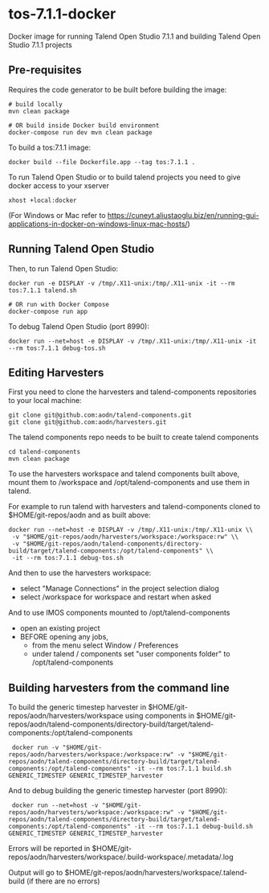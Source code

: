 # tos-7.1.1-docker

Docker image for running Talend Open Studio 7.1.1 and building Talend Open Studio 7.1.1 projects

## Pre-requisites

Requires the code generator to be built before building the image:

    # build locally
    mvn clean package
    
    # OR build inside Docker build environment
    docker-compose run dev mvn clean package

To build a tos:7.1.1 image:

    docker build --file Dockerfile.app --tag tos:7.1.1 .

To run Talend Open Studio or to build talend projects you need to give docker access to your xserver

    xhost +local:docker

(For Windows or Mac refer to https://cuneyt.aliustaoglu.biz/en/running-gui-applications-in-docker-on-windows-linux-mac-hosts/)

## Running Talend Open Studio

Then, to run Talend Open Studio:

    docker run -e DISPLAY -v /tmp/.X11-unix:/tmp/.X11-unix -it --rm tos:7.1.1 talend.sh

    # OR run with Docker Compose
    docker-compose run app
 
To debug Talend Open Studio (port 8990):

    docker run --net=host -e DISPLAY -v /tmp/.X11-unix:/tmp/.X11-unix -it --rm tos:7.1.1 debug-tos.sh

## Editing Harvesters

First you need to clone the harvesters and talend-components repositories to your local machine:

    git clone git@github.com:aodn/talend-components.git
    git clone git@github.com:aodn/harvesters.git

The talend components repo needs to be built to create talend components

    cd talend-components
    mvn clean package

To use the harvesters workspace and talend components built above, mount them to /workspace and /opt/talend-components
and use them in talend.

For example to run talend with harvesters and talend-components cloned to $HOME/git-repos/aodn and as built above:

    docker run --net=host -e DISPLAY -v /tmp/.X11-unix:/tmp/.X11-unix \\
     -v "$HOME/git-repos/aodn/harvesters/workspace:/workspace:rw" \\
     -v "$HOME/git-repos/aodn/talend-components/directory-build/target/talend-components:/opt/talend-components" \\
     -it --rm tos:7.1.1 debug-tos.sh

And then to use the harvesters workspace:

* select "Manage Connections" in the project selection dialog
* select /workspace for workspace and restart when asked

And to use IMOS components mounted to /opt/talend-components

* open an existing project
* BEFORE opening any jobs,
  * from the menu select Window / Preferences
  * under talend / components set "user components folder" to /opt/talend-components

## Building harvesters from the command line

To build the generic timestep harvester in $HOME/git-repos/aodn/harvesters/workspace using components in $HOME/git-repos/aodn/talend-components/directory-build/target/talend-components:/opt/talend-components

     docker run -v "$HOME/git-repos/aodn/harvesters/workspace:/workspace:rw" -v "$HOME/git-repos/aodn/talend-components/directory-build/target/talend-components:/opt/talend-components" -it --rm tos:7.1.1 build.sh GENERIC_TIMESTEP GENERIC_TIMESTEP_harvester

And to debug building the generic timestep harvester (port 8990):

     docker run --net=host -v "$HOME/git-repos/aodn/harvesters/workspace:/workspace:rw" -v "$HOME/git-repos/aodn/talend-components/directory-build/target/talend-components:/opt/talend-components" -it --rm tos:7.1.1 debug-build.sh GENERIC_TIMESTEP GENERIC_TIMESTEP_harvester

Errors will be reported in $HOME/git-repos/aodn/harvesters/workspace/.build-workspace/.metadata/.log

Output will go to $HOME/git-repos/aodn/harvesters/workspace/.talend-build (if there are no errors)
